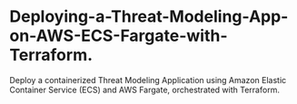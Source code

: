 # Deploying-a-Threat-Modeling-App-on-AWS-ECS-Fargate-with-Terraform.
Deploy a containerized Threat Modeling Application using Amazon Elastic Container Service (ECS) and AWS Fargate, orchestrated with Terraform. 
